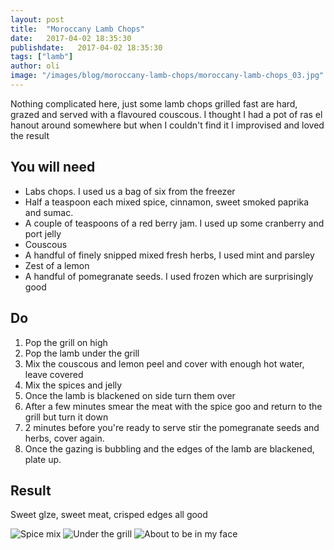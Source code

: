 ```yaml
---
layout: post
title:  "Moroccany Lamb Chops"
date:   2017-04-02 18:35:30
publishdate:   2017-04-02 18:35:30
tags: ["lamb"]
author: oli
image: "/images/blog/moroccany-lamb-chops/moroccany-lamb-chops_03.jpg"
---
```


Nothing complicated here, just some lamb chops grilled fast are hard, grazed and served with a flavoured couscous.  I thought I had a pot of ras el hanout around somewhere but when I couldn't find it I improvised and loved the result

## You will need

* Labs chops.  I used us a bag of six from the freezer
* Half a teaspoon each mixed spice, cinnamon, sweet smoked paprika and sumac.
* A couple of teaspoons of a red berry jam.  I used up some cranberry and port jelly
* Couscous
* A handful of finely snipped mixed fresh herbs, I used mint and parsley
* Zest of a lemon
* A handful of pomegranate seeds.  I used frozen which are surprisingly good


## Do

1. Pop the grill on high
2. Pop the lamb under the grill
3. Mix the couscous and lemon peel and cover with enough hot water, leave covered
4. Mix the spices and jelly
5. Once the lamb is blackened on side turn them over
6. After a few minutes smear the meat with the spice goo and return to the grill but turn it down
7. 2 minutes before you're ready to serve stir the pomegranate seeds and herbs, cover again.
8. Once the gazing is bubbling and the edges of the lamb are blackened, plate up.


## Result

Sweet glze, sweet meat, crisped edges all good

![Spice mix](/images/blog/moroccany-lamb-chops/moroccany-lamb-chops_01.jpg)
![Under the grill](/images/blog/moroccany-lamb-chops/moroccany-lamb-chops_02.jpg)
![About to be in my face](/images/blog/moroccany-lamb-chops/moroccany-lamb-chops_03.jpg)


